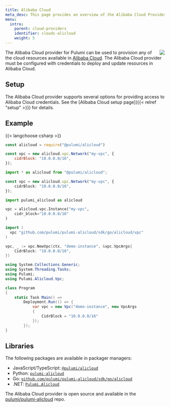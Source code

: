```yaml
---
title: Alibaba Cloud
meta_desc: This page provides an overview of the Alibaba Cloud Provider for Pulumi.
menu:
  intro:
    parent: cloud-providers
    identifier: clouds-alicloud
    weight: 5
---
```


<img src="/logos/tech/alicloud.png" align="right" class="h-16 px-8 pb-4">

The Alibaba Cloud provider for Pulumi can be used to provision any of the cloud resources available in [Alibaba Cloud](https://www.alibabacloud.com/).
The Alibaba Cloud provider must be configured with credentials to deploy and update resources in Alibaba Cloud.

## Setup

The Alibaba Cloud provider supports several options for providing access to Alibaba Cloud credentials.  See the [Alibaba Cloud setup page]({{< relref "setup" >}}) for details.

## Example

{{< langchoose csharp >}}

```javascript
const alicloud = require("@pulumi/alicloud")

const vpc = new alicloud.vpc.Network("my-vpc", {
    cidrBlock: "10.0.0.0/16",
});
```

```typescript
import * as alicloud from "@pulumi/alicloud";

const vpc = new alicloud.vpc.Network("my-vpc", {
    cidrBlock: "10.0.0.0/16",
});
```

```python
import pulumi_alicloud as alicloud

vpc = alicloud.vpc.Instance("my-vpc",
    cidr_block="10.0.0.0/16"
)
```

```go
import (
  vpc "github.com/pulumi/pulumi-alicloud/sdk/go/alicloud/vpc"
)

vpc, _ := vpc.NewVpc(ctx, "demo-instance", &vpc.VpcArgs{
	CidrBlock: "10.0.0.0/16",
})
```

```csharp
using System.Collections.Generic;
using System.Threading.Tasks;
using Pulumi;
using Pulumi.Alicloud.Vpc;

class Program
{
    static Task Main() =>
        Deployment.Run(() => {
            var vpc = new Vpc("demo-instance", new VpcArgs
            {
                CidrBlock = "10.0.0.0/16"
            });
        });
}
```

## Libraries

The following packages are available in packager managers:

* JavaScript/TypeScript: [`@pulumi/alicloud`](https://www.npmjs.com/package/@pulumi/alicloud)
* Python: [`pulumi-alicloud`](https://pypi.org/project/pulumi-alicloud/)
* Go: [`github.com/pulumi/pulumi-alicloud/sdk/go/alicloud`](https://github.com/pulumi/pulumi-alicloud)
* .NET: [`Pulumi.Alicloud`](https://www.nuget.org/packages/Pulumi.Alicloud)

The Alibaba Cloud provider is open source and available in the [pulumi/pulumi-alicloud](https://github.com/pulumi/pulumi-alicloud) repo.
